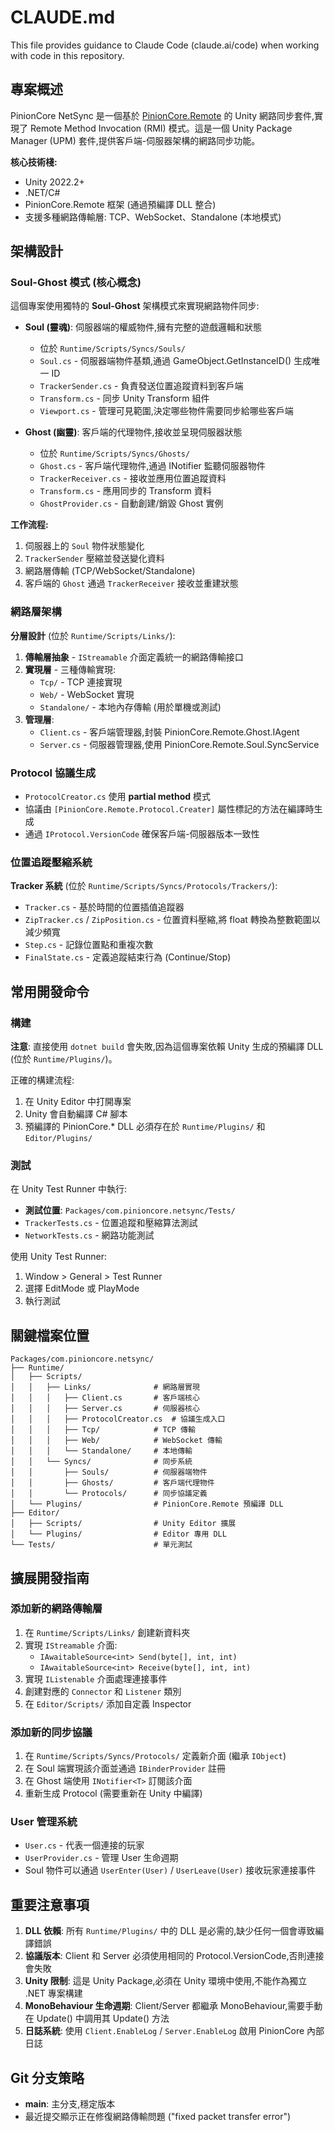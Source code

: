 # CLAUDE.md

This file provides guidance to Claude Code (claude.ai/code) when working with code in this repository.

## 專案概述

PinionCore NetSync 是一個基於 [PinionCore.Remote](https://github.com/jiowchern/PinionCore.Remote) 的 Unity 網路同步套件,實現了 Remote Method Invocation (RMI) 模式。這是一個 Unity Package Manager (UPM) 套件,提供客戶端-伺服器架構的網路同步功能。

**核心技術棧:**
- Unity 2022.2+
- .NET/C#
- PinionCore.Remote 框架 (通過預編譯 DLL 整合)
- 支援多種網路傳輸層: TCP、WebSocket、Standalone (本地模式)

## 架構設計

### Soul-Ghost 模式 (核心概念)

這個專案使用獨特的 **Soul-Ghost** 架構模式來實現網路物件同步:

- **Soul (靈魂)**: 伺服器端的權威物件,擁有完整的遊戲邏輯和狀態
  - 位於 `Runtime/Scripts/Syncs/Souls/`
  - `Soul.cs` - 伺服器端物件基類,通過 GameObject.GetInstanceID() 生成唯一 ID
  - `TrackerSender.cs` - 負責發送位置追蹤資料到客戶端
  - `Transform.cs` - 同步 Unity Transform 組件
  - `Viewport.cs` - 管理可見範圍,決定哪些物件需要同步給哪些客戶端

- **Ghost (幽靈)**: 客戶端的代理物件,接收並呈現伺服器狀態
  - 位於 `Runtime/Scripts/Syncs/Ghosts/`
  - `Ghost.cs` - 客戶端代理物件,通過 INotifier<T> 監聽伺服器物件
  - `TrackerReceiver.cs` - 接收並應用位置追蹤資料
  - `Transform.cs` - 應用同步的 Transform 資料
  - `GhostProvider.cs` - 自動創建/銷毀 Ghost 實例

**工作流程:**
1. 伺服器上的 `Soul` 物件狀態變化
2. `TrackerSender` 壓縮並發送變化資料
3. 網路層傳輸 (TCP/WebSocket/Standalone)
4. 客戶端的 `Ghost` 通過 `TrackerReceiver` 接收並重建狀態

### 網路層架構

**分層設計** (位於 `Runtime/Scripts/Links/`):
1. **傳輸層抽象** - `IStreamable` 介面定義統一的網路傳輸接口
2. **實現層** - 三種傳輸實現:
   - `Tcp/` - TCP 連接實現
   - `Web/` - WebSocket 實現
   - `Standalone/` - 本地內存傳輸 (用於單機或測試)
3. **管理層**:
   - `Client.cs` - 客戶端管理器,封裝 PinionCore.Remote.Ghost.IAgent
   - `Server.cs` - 伺服器管理器,使用 PinionCore.Remote.Soul.SyncService

### Protocol 協議生成

- `ProtocolCreator.cs` 使用 **partial method** 模式
- 協議由 `[PinionCore.Remote.Protocol.Creater]` 屬性標記的方法在編譯時生成
- 通過 `IProtocol.VersionCode` 確保客戶端-伺服器版本一致性

### 位置追蹤壓縮系統

**Tracker 系統** (位於 `Runtime/Scripts/Syncs/Protocols/Trackers/`):
- `Tracker.cs` - 基於時間的位置插值追蹤器
- `ZipTracker.cs` / `ZipPosition.cs` - 位置資料壓縮,將 float 轉換為整數範圍以減少頻寬
- `Step.cs` - 記錄位置點和重複次數
- `FinalState.cs` - 定義追蹤結束行為 (Continue/Stop)

## 常用開發命令

### 構建

**注意**: 直接使用 `dotnet build` 會失敗,因為這個專案依賴 Unity 生成的預編譯 DLL (位於 `Runtime/Plugins/`)。

正確的構建流程:
1. 在 Unity Editor 中打開專案
2. Unity 會自動編譯 C# 腳本
3. 預編譯的 PinionCore.* DLL 必須存在於 `Runtime/Plugins/` 和 `Editor/Plugins/`

### 測試

在 Unity Test Runner 中執行:
- **測試位置**: `Packages/com.pinioncore.netsync/Tests/`
- `TrackerTests.cs` - 位置追蹤和壓縮算法測試
- `NetworkTests.cs` - 網路功能測試

使用 Unity Test Runner:
1. Window > General > Test Runner
2. 選擇 EditMode 或 PlayMode
3. 執行測試

## 關鍵檔案位置

```
Packages/com.pinioncore.netsync/
├── Runtime/
│   ├── Scripts/
│   │   ├── Links/              # 網路層實現
│   │   │   ├── Client.cs       # 客戶端核心
│   │   │   ├── Server.cs       # 伺服器核心
│   │   │   ├── ProtocolCreator.cs  # 協議生成入口
│   │   │   ├── Tcp/            # TCP 傳輸
│   │   │   ├── Web/            # WebSocket 傳輸
│   │   │   └── Standalone/     # 本地傳輸
│   │   └── Syncs/              # 同步系統
│   │       ├── Souls/          # 伺服器端物件
│   │       ├── Ghosts/         # 客戶端代理物件
│   │       └── Protocols/      # 同步協議定義
│   └── Plugins/                # PinionCore.Remote 預編譯 DLL
├── Editor/
│   ├── Scripts/                # Unity Editor 擴展
│   └── Plugins/                # Editor 專用 DLL
└── Tests/                      # 單元測試
```

## 擴展開發指南

### 添加新的網路傳輸層

1. 在 `Runtime/Scripts/Links/` 創建新資料夾
2. 實現 `IStreamable` 介面:
   - `IAwaitableSource<int> Send(byte[], int, int)`
   - `IAwaitableSource<int> Receive(byte[], int, int)`
3. 實現 `IListenable` 介面處理連接事件
4. 創建對應的 `Connector` 和 `Listener` 類別
5. 在 `Editor/Scripts/` 添加自定義 Inspector

### 添加新的同步協議

1. 在 `Runtime/Scripts/Syncs/Protocols/` 定義新介面 (繼承 `IObject`)
2. 在 Soul 端實現該介面並通過 `IBinderProvider` 註冊
3. 在 Ghost 端使用 `INotifier<T>` 訂閱該介面
4. 重新生成 Protocol (需要重新在 Unity 中編譯)

### User 管理系統

- `User.cs` - 代表一個連接的玩家
- `UserProvider.cs` - 管理 User 生命週期
- Soul 物件可以通過 `UserEnter(User)` / `UserLeave(User)` 接收玩家連接事件

## 重要注意事項

1. **DLL 依賴**: 所有 `Runtime/Plugins/` 中的 DLL 是必需的,缺少任何一個會導致編譯錯誤
2. **協議版本**: Client 和 Server 必須使用相同的 Protocol.VersionCode,否則連接會失敗
3. **Unity 限制**: 這是 Unity Package,必須在 Unity 環境中使用,不能作為獨立 .NET 專案構建
4. **MonoBehaviour 生命週期**: Client/Server 都繼承 MonoBehaviour,需要手動在 Update() 中調用其 Update() 方法
5. **日誌系統**: 使用 `Client.EnableLog` / `Server.EnableLog` 啟用 PinionCore 內部日誌

## Git 分支策略

- **main**: 主分支,穩定版本
- 最近提交顯示正在修復網路傳輸問題 ("fixed packet transfer error")
